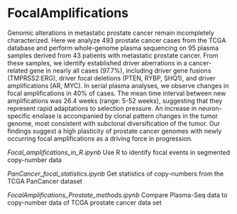 # FocalAmplifications
Genomic alterations in metastatic prostate cancer remain incompletely characterized. 
Here we analyze 493 prostate cancer cases from the TCGA database and perform whole-genome 
plasma sequencing on 95 plasma samples derived from 43 patients with metastatic prostate cancer. 
From these samples, we identify established driver aberrations in a cancer-related gene in nearly all cases (97.7%), 
including driver gene fusions (TMPRSS2:ERG), driver focal deletions (PTEN, RYBP, SHQ1), and driver amplifications (AR, MYC). 
In serial plasma analyses, we observe changes in focal amplifications in 40% of cases. The mean time interval 
between new amplifications was 26.4 weeks (range: 5-52 weeks), suggesting that they represent rapid adaptations
 to selection pressure. An increase in neuron-specific enolase is accompanied by clonal pattern changes in the 
tumor genome, most consistent with subclonal diversification of the tumor. Our findings suggest a high plasticity of 
prostate cancer genomes with newly occurring focal amplifications as a driving force in progression.

*Focal_amplifications_in_R.ipynb*
Use R to identify focal events in segmented copy-number data

*PanCancer_focal_statistics.ipynb*
Get statistics of copy-numbers from the TCGA PanCancer dataset

*FocalAmplifications_Prostate_methods.ipynb*
Compare Plasma-Seq data to copy-number data of TCGA prostate cancer data set

